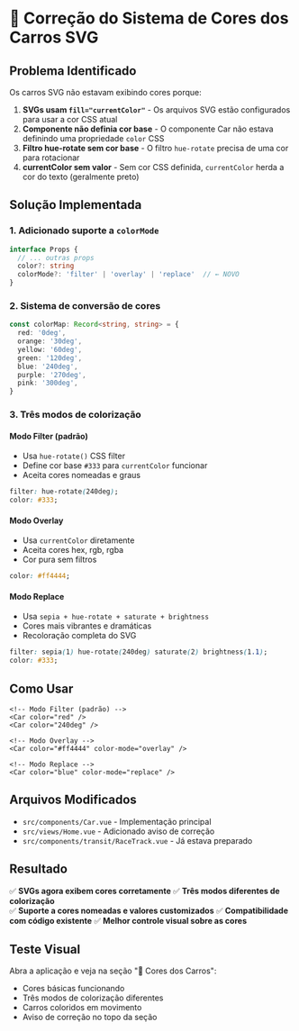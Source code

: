 # 🚗 Correção do Sistema de Cores dos Carros SVG

## Problema Identificado

Os carros SVG não estavam exibindo cores porque:

1. **SVGs usam `fill="currentColor"`** - Os arquivos SVG estão configurados para usar a cor CSS atual
2. **Componente não definia cor base** - O componente Car não estava definindo uma propriedade `color` CSS
3. **Filtro hue-rotate sem cor base** - O filtro `hue-rotate` precisa de uma cor para rotacionar
4. **currentColor sem valor** - Sem cor CSS definida, `currentColor` herda a cor do texto (geralmente preto)

## Solução Implementada

### 1. Adicionado suporte a `colorMode`
```typescript
interface Props {
  // ... outras props
  color?: string
  colorMode?: 'filter' | 'overlay' | 'replace'  // ← NOVO
}
```

### 2. Sistema de conversão de cores
```typescript
const colorMap: Record<string, string> = {
  red: '0deg',
  orange: '30deg', 
  yellow: '60deg',
  green: '120deg',
  blue: '240deg',
  purple: '270deg',
  pink: '300deg',
}
```

### 3. Três modos de colorização

#### Modo Filter (padrão)
- Usa `hue-rotate()` CSS filter
- Define cor base `#333` para `currentColor` funcionar
- Aceita cores nomeadas e graus
```css
filter: hue-rotate(240deg);
color: #333;
```

#### Modo Overlay
- Usa `currentColor` diretamente
- Aceita cores hex, rgb, rgba
- Cor pura sem filtros
```css
color: #ff4444;
```

#### Modo Replace
- Usa `sepia + hue-rotate + saturate + brightness`
- Cores mais vibrantes e dramáticas
- Recoloração completa do SVG
```css
filter: sepia(1) hue-rotate(240deg) saturate(2) brightness(1.1);
color: #333;
```

## Como Usar

```vue
<!-- Modo Filter (padrão) -->
<Car color="red" />
<Car color="240deg" />

<!-- Modo Overlay -->
<Car color="#ff4444" color-mode="overlay" />

<!-- Modo Replace -->
<Car color="blue" color-mode="replace" />
```

## Arquivos Modificados

- `src/components/Car.vue` - Implementação principal
- `src/views/Home.vue` - Adicionado aviso de correção
- `src/components/transit/RaceTrack.vue` - Já estava preparado

## Resultado

✅ **SVGs agora exibem cores corretamente**
✅ **Três modos diferentes de colorização**  
✅ **Suporte a cores nomeadas e valores customizados**
✅ **Compatibilidade com código existente**
✅ **Melhor controle visual sobre as cores**

## Teste Visual

Abra a aplicação e veja na seção "🎨 Cores dos Carros":
- Cores básicas funcionando
- Três modos de colorização diferentes
- Carros coloridos em movimento
- Aviso de correção no topo da seção
